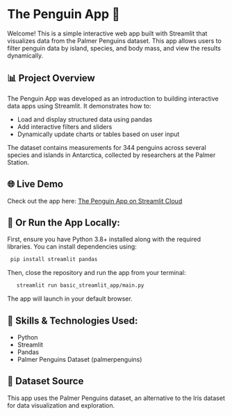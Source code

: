 # The Penguin App 🐧
Welcome! This is a simple interactive web app built with Streamlit that visualizes data from the Palmer Penguins dataset. This app allows users to filter penguin data by island, species, and body mass, and view the results dynamically.

## 📊 Project Overview
The Penguin App was developed as an introduction to building interactive data apps using Streamlit. It demonstrates how to:
- Load and display structured data using pandas
- Add interactive filters and sliders
- Dynamically update charts or tables based on user input

The dataset contains measurements for 344 penguins across several species and islands in Antarctica, collected by researchers at the Palmer Station.

## 🌐 Live Demo
Check out the app here: [The Penguin App on Streamlit Cloud](https://thepenguinapp.streamlit.app/)


## 🚀 Or Run the App Locally:
First, ensure you have Python 3.8+ installed along with the required libraries. You can install dependencies using:
   ```bash
    pip install streamlit pandas
   ```
Then, close the repository and run the app from your terminal: 
 ```bash
    streamlit run basic_streamlit_app/main.py
   ```
The app will launch in your default browser.

## 🧠 Skills & Technologies Used:
- Python
- Streamlit
- Pandas
- Palmer Penguins Dataset (palmerpenguins)

## 🐧 Dataset Source
This app uses the Palmer Penguins dataset, an alternative to the Iris dataset for data visualization and exploration.

